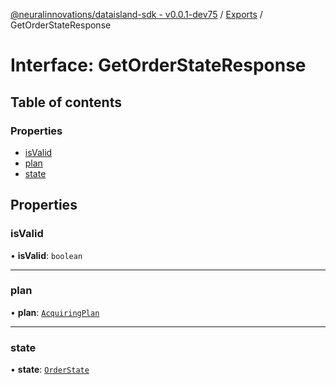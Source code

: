 [@neuralinnovations/dataisland-sdk - v0.0.1-dev75](../../README.md) / [Exports](../modules.md) / GetOrderStateResponse

# Interface: GetOrderStateResponse

## Table of contents

### Properties

- [isValid](GetOrderStateResponse.md#isvalid)
- [plan](GetOrderStateResponse.md#plan)
- [state](GetOrderStateResponse.md#state)

## Properties

### isValid

• **isValid**: `boolean`

___

### plan

• **plan**: [`AcquiringPlan`](AcquiringPlan.md)

___

### state

• **state**: [`OrderState`](../enums/OrderState.md)
